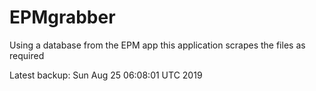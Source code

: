 # EPMgrabber
Using a database from the EPM app this application scrapes the files as required


Latest backup: Sun Aug 25 06:08:01 UTC 2019
